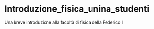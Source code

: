# Introduzione_fisica_unina_studenti
Una breve introduzione alla facoltà di fisica della Federico II
